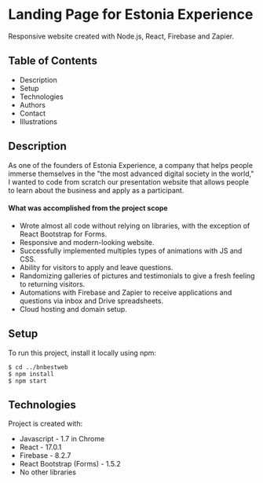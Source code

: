 # Landing Page for Estonia Experience

Responsive website created with Node.js, React, Firebase and Zapier.

## Table of Contents

* Description 
* Setup
* Technologies
* Authors
* Contact
* Illustrations

## Description

As one of the founders of Estonia Experience, a company that helps people immerse themselves in the "the most advanced digital society in the world," I wanted to code from scratch our presentation website that allows people to learn about the business and apply as a participant.

#### What was accomplished from the project scope
* Wrote almost all code without relying on libraries, with the exception of React Bootstrap for Forms.
* Responsive and modern-looking website.
* Successfully implemented multiples types of animations with JS and CSS.
* Ability for visitors to apply and leave questions.
* Randomizing galleries of pictures and testimonials to give a fresh feeling to returning visitors.
* Automations with Firebase and Zapier to receive applications and questions via inbox and Drive spreadsheets.
* Cloud hosting and domain setup.

## Setup
To run this project, install it locally using npm:

```
$ cd ../bnbestweb
$ npm install
$ npm start
```

## Technologies

Project is created with:
* Javascript - 1.7 in Chrome
* React - 17.0.1
* Firebase - 8.2.7
* React Bootstrap (Forms) - 1.5.2
* No other libraries
